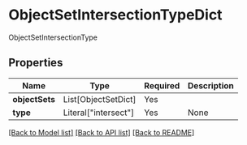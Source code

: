 # ObjectSetIntersectionTypeDict

ObjectSetIntersectionType

## Properties
| Name | Type | Required | Description |
| ------------ | ------------- | ------------- | ------------- |
**objectSets** | List[ObjectSetDict] | Yes |  |
**type** | Literal["intersect"] | Yes | None |


[[Back to Model list]](../../README.md#models-v1-link) [[Back to API list]](../../README.md#documentation-for-api-endpoints) [[Back to README]](../../README.md)

